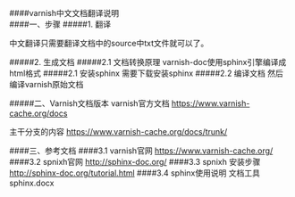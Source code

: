 
####varnish中文文档翻译说明  
####一、步骤
#####1. 翻译

中文翻译只需要翻译文档中的source中txt文件就可以了。

#####2. 生成文档
#####2.1 文档转换原理
varnish-doc使用sphinx引擎编译成html格式
#####2.1 安装sphinx
需要下载安装sphinx
#####2.2 编译文档
然后编译varnish原始文档


#####二、Varnish文档版本
varnish官方文档
https://www.varnish-cache.org/docs

主干分支的内容
https://www.varnish-cache.org/docs/trunk/ 

####三、参考文档
####3.1 varnish官网
https://www.varnish-cache.org/
####3.2 spnixh官网
http://sphinx-doc.org/ 
####3.3 spnixh 安装步骤
http://sphinx-doc.org/tutorial.html
####3.4 sphinx使用说明
文档工具sphinx.docx

